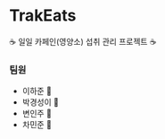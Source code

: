 # TrakEats
:coffee: 일일 카페인(영양소) 섭취 관리 프로젝트 :coffee:


### 팀원
- 이하준 :eagle:
- 박경성이 :hamster:
- 변인주 :leopard:
- 차민준 :dog:
